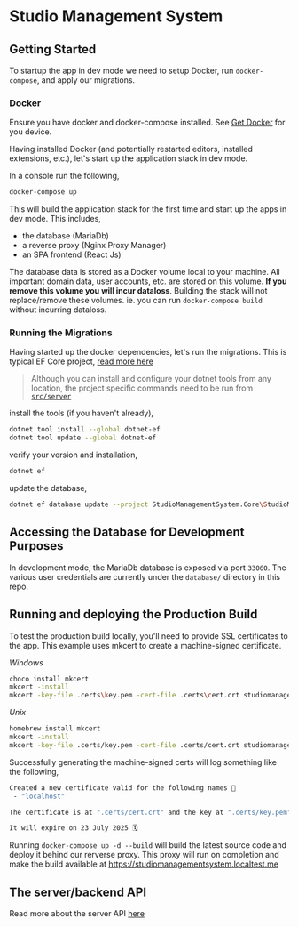 # Studio Management System

## Getting Started

To startup the app in dev mode we need to setup Docker, run `docker-compose`, and apply our migrations.

### Docker

Ensure you have docker and docker-compose installed. See [Get Docker](https://docs.docker.com/get-docker/) for you device.

Having installed Docker (and potentially restarted editors, installed extensions, etc.), let's start up the application stack in dev mode.

In a console run the following,

```bash
docker-compose up
```

This will build the application stack for the first time and start up the apps in dev mode. This includes,

-   the database (MariaDb)
-   a reverse proxy (Nginx Proxy Manager)
-   an SPA frontend (React Js)

The database data is stored as a Docker volume local to your machine. All important domain data, user accounts, etc. are stored on this volume. **If you remove this volume you will incur dataloss**. Building the stack will not replace/remove these volumes. ie. you can run `docker-compose build` without incurring dataloss.

### Running the Migrations

Having started up the docker dependencies, let's run the migrations. This is typical EF Core project, [read more here](https://learn.microsoft.com/en-us/ef/core/cli/dotnet)

> Although you can install and configure your dotnet tools from any location, the project specific commands need to be run from [`src/server`](https://github.com/albert118/Studio-Management-System/tree/master/src/server)

install the tools (if you haven't already),

```bash
dotnet tool install --global dotnet-ef
dotnet tool update --global dotnet-ef
```

verify your version and installation,

```bash
dotnet ef
```

update the database,

```bash
dotnet ef database update --project StudioManagementSystem.Core\StudioManagementSystem.Core.csproj
```

## Accessing the Database for Development Purposes

In development mode, the MariaDb database is exposed via port `33060`. The various user credentials are currently under the `database/` directory in this repo.

## Running and deploying the Production Build

To test the production build locally, you'll need to provide SSL certificates to the app. This example uses mkcert to create a machine-signed certificate.

_Windows_

```bash
choco install mkcert
mkcert -install
mkcert -key-file .certs\key.pem -cert-file .certs\cert.crt studiomanagementsystem.localtest.me
```

_Unix_

```bash
homebrew install mkcert
mkcert -install
mkcert -key-file .certs/key.pem -cert-file .certs/cert.crt studiomanagementsystem.localtest.me
```


Successfully generating the machine-signed certs will log something like the following,

```bash
Created a new certificate valid for the following names 📜
 - "localhost"

The certificate is at ".certs/cert.crt" and the key at ".certs/key.pem" ✅

It will expire on 23 July 2025 🗓
```

Running `docker-compose up -d --build` will build the latest source code and deploy it behind our rerverse proxy. This proxy will run on completion and make the build available at https://studiomanagementsystem.localtest.me

## The server/backend API

Read more about the server API [here](https://github.com/albert118/Studio-Management-System/tree/master/src/server)

